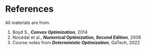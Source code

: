 # References

All materials are from:

1.  Boyd S., ***Convex Optimization***, 2014
2. Nocedal et al., ***Numerical Optimization, Second Edition***, 2006
3. Course notes from ***Deterministic Optimization***, GaTech, 2022
